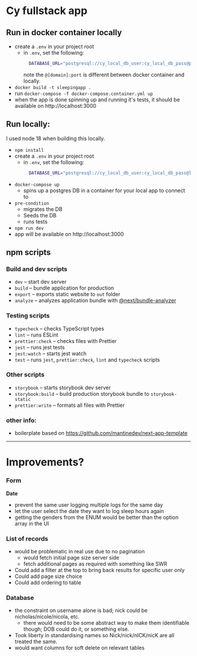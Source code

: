 # Cy fullstack app

## Run in docker container locally

- create a `.env` in your project root
  - in `.env`, set the following:
    ```bash
      DATABASE_URL="postgresql://cy_local_db_user:cy_local_db_pass@postgresservice:5432/cy_local_db"
    ```
    note the `@[domain]:port` is different between docker container and locally.
- `docker build -t sleepingapp .`
- run `docker-compose -f docker-compose.container.yml up`
- when the app is done spinning up and running it's tests, it should be available on http://localhost:3000

## Run locally:

I used node 18 when building this locally.

- `npm install`
- create a `.env` in your project root
  - in `.env`, set the following:
    ```bash
      DATABASE_URL="postgresql://cy_local_db_user:cy_local_db_pass@localhost:5432/cy_local_db"
    ```
- `docker-compose up`
  - spins up a postgres DB in a container for your local app to connect to
- `pre-condition`
  - migrates the DB
  - Seeds the DB
  - runs tests
- `npm run dev`
- app will be available on http://localhost:3000

## npm scripts

### Build and dev scripts

- `dev` – start dev server
- `build` – bundle application for production
- `export` – exports static website to `out` folder
- `analyze` – analyzes application bundle with [@next/bundle-analyzer](https://www.npmjs.com/package/@next/bundle-analyzer)

### Testing scripts

- `typecheck` – checks TypeScript types
- `lint` – runs ESLint
- `prettier:check` – checks files with Prettier
- `jest` – runs jest tests
- `jest:watch` – starts jest watch
- `test` – runs `jest`, `prettier:check`, `lint` and `typecheck` scripts

### Other scripts

- `storybook` – starts storybook dev server
- `storybook:build` – build production storybook bundle to `storybook-static`
- `prettier:write` – formats all files with Prettier

### other info:

- boilerplate based on https://github.com/mantinedev/next-app-template

---

# Improvements?

### Form

**Date**

- prevent the same user logging multiple logs for the same day
- let the user select the date they want to log sleep hours again
- getting the genders from the ENUM would be better than the option array in the UI

### List of records

- would be problematic in real use due to no pagination
  - would fetch initial page size server side
  - fetch additional pages as required with something like SWR
- Could add a filter at the top to bring back results for specific user only
- Could add page size choice
- Could add ordering to table

### Database

- the constraint on username alone is bad; nick could be nicholas/nicole/nicola, etc.
  - there would need to be some abstract way to make them identifiable though; DOB could do it, or something else.
- Took liberty in standardising names so Nick/nick/nICK/nicK are all treated the same.
- would want columns for soft delete on relevant tables
